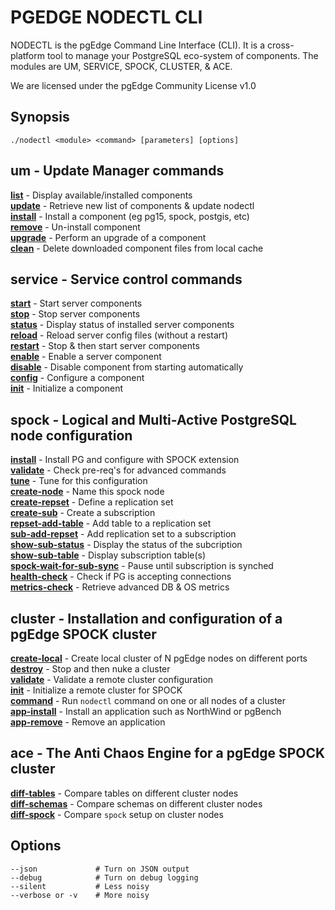 # PGEDGE NODECTL CLI
NODECTL is the pgEdge Command Line Interface (CLI).  It is a cross-platform 
tool to manage your PostgreSQL eco-system of components.  The modules are 
UM, SERVICE, SPOCK, CLUSTER, & ACE.

We are licensed under the pgEdge Community License v1.0

## Synopsis
    ./nodectl <module> <command> [parameters] [options] 

## um - Update Manager commands
[**list**](doc/um-list.md) - Display available/installed components<br>
[**update**](doc/um-update.md)  - Retrieve new list of components & update nodectl<br>
[**install**](doc/um-install.md) - Install a component (eg pg15, spock, postgis, etc)<br>
[**remove**](doc/um-remove.md) - Un-install component<br>
[**upgrade**](doc/um-upgrade.md) - Perform an upgrade of a component<br>
[**clean**](doc/um-clean.md) - Delete downloaded component files from local cache<br>


## service - Service control commands
[**start**](service-start.md)                 - Start server components<br>
[**stop**](doc/service-stop.md)               - Stop server components<br>
[**status**](doc/service-status.md)           - Display status of installed server components<br>
[**reload**](doc/service-reload.md)           - Reload server config files (without a restart)<br>
[**restart**](doc/service-restart.md)         - Stop & then start server components<br>
[**enable**](doc/service-enable.md)           - Enable a server component<br>
[**disable**](doc/service-disable.md)         - Disable component from starting automatically<br>
[**config**](doc/service-config-.md)          - Configure a component<br>
[**init**](doc/service-init.md)               - Initialize a component<br>

## spock - Logical and Multi-Active PostgreSQL node configuration
[**install**](doc/spock-install.md)             - Install PG and configure with SPOCK extension<br>
[**validate**](doc/spock-validate.md)           - Check pre-req's for advanced commands<br>
[**tune**](doc/spock-tune.md)                   - Tune for this configuration<br>
[**create-node**](doc/spock-create-node.md)     - Name this spock node<br>
[**create-repset**](doc/spock-create-repset.md) - Define a replication set<br>
[**create-sub**](doc/spock-create-sub.md)       - Create a subscription<br>
[**repset-add-table**](doc/spock-repset-add-table.md)  - Add table to a replication set<br>
[**sub-add-repset**](doc/spock-sub-add-repset.md)     - Add replication set to a subscription<br>
[**show-sub-status**](spock-show-sub-status.md)        - Display the status of the subcription<br>
[**show-sub-table**](doc/spock-show-sub-table.md)      - Display subscription table(s)<br>
[**spock-wait-for-sub-sync**](doc/spock-wait-for-sub-sync.md)  - Pause until subscription is synched<br>
[**health-check**](doc/spock-health-check.md)          - Check if PG is accepting connections<br>
[**metrics-check**](doc/spock-metrics-check.md)        - Retrieve advanced DB & OS metrics<br>

## cluster - Installation and configuration of a pgEdge SPOCK cluster
[**create-local**](doc/cluster-create-local.md)   - Create local cluster of N pgEdge nodes on different ports<br>
[**destroy**](doc/cluster-destroy.md)             - Stop and then nuke a cluster<br>
[**validate**](doc/cluster-validate.md)           - Validate a remote cluster configuration<br>
[**init**](doc/cluster-init.md)                   - Initialize a remote cluster for SPOCK<br>
[**command**](doc/cluster-command.md)             - Run `nodectl` command on one or all nodes of a cluster<br>
[**app-install**](doc/cluster-app-install.md)     - Install an application such as NorthWind or pgBench<br>
[**app-remove**](doc/cluster-app-remove.md)       - Remove an application<br>

## ace - The Anti Chaos Engine for a pgEdge SPOCK cluster
[**diff-tables**](doc/ace-diff-tables.md)         - Compare tables on different cluster nodes<br>
[**diff-schemas**](doc/ace-diff-schemas.md)       - Compare schemas on different cluster nodes<br>
[**diff-spock**](doc/ace-diff-spock.md)           - Compare `spock` setup on cluster nodes<br>

## Options
    --json             # Turn on JSON output
    --debug            # Turn on debug logging
    --silent           # Less noisy
    --verbose or -v    # More noisy

